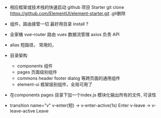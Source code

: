 - 相应框架或技术栈的快速启动
  github 项目 Starter
  git clone https://github.com/ElementUI/element-starter.git
  .git删除

- 组件，路由接管一切
  最好用目录
  <router-view />
  install ?

- 全家桶
  vue-router 路由
  vuex 数据流管理
  axios 负责 API

- alias
 短路径， 常用的，

- 目录架构
  - components 组件
  - pages 页面级别组件
  - commons header footer dialog 等跨页面的通用组件
  - element-ui 框架级别组件，全局可用了

- 在components pages 目录下加一个index.js 模块化输出所有的文件, 可读性

- transition name="v"
  v-enter(短) -> v-enter-active(1s)  Enter
  v-leave -> v-leave-active Leave

  